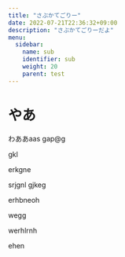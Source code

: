 ```yaml
---
title: "さぶかてごりー"
date: 2022-07-21T22:36:32+09:00
description: "さぶかてごりーだよ"
menu:
  sidebar:
    name: sub
    identifier: sub
    weight: 20
    parent: test
---
```


# やあ
わああaas
gap@g

gkl 

erkgne

srjgnl
gjkeg

erhbneoh

wegg

werhlrnh

ehen